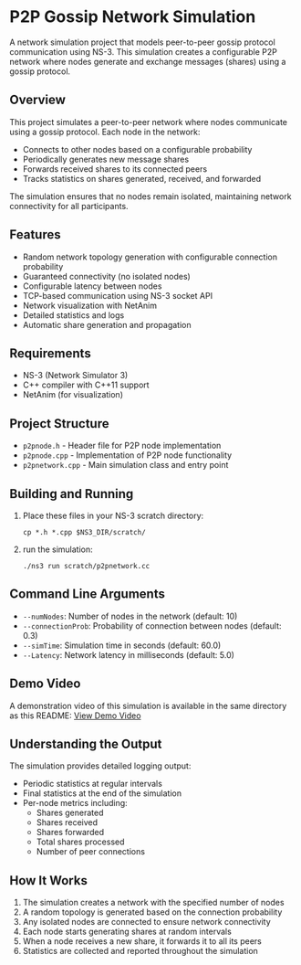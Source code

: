 # P2P Gossip Network Simulation

A network simulation project that models peer-to-peer gossip protocol communication using NS-3. This simulation creates a configurable P2P network where nodes generate and exchange messages (shares) using a gossip protocol.

## Overview

This project simulates a peer-to-peer network where nodes communicate using a gossip protocol. Each node in the network:

- Connects to other nodes based on a configurable probability
- Periodically generates new message shares
- Forwards received shares to its connected peers
- Tracks statistics on shares generated, received, and forwarded

The simulation ensures that no nodes remain isolated, maintaining network connectivity for all participants.

## Features

- Random network topology generation with configurable connection probability
- Guaranteed connectivity (no isolated nodes)
- Configurable latency between nodes
- TCP-based communication using NS-3 socket API
- Network visualization with NetAnim
- Detailed statistics and logs
- Automatic share generation and propagation

## Requirements

- NS-3 (Network Simulator 3)
- C++ compiler with C++11 support
- NetAnim (for visualization)

## Project Structure

- `p2pnode.h` - Header file for P2P node implementation
- `p2pnode.cpp` - Implementation of P2P node functionality
- `p2pnetwork.cpp` - Main simulation class and entry point

## Building and Running

1. Place these files in your NS-3 scratch directory:
   ```
   cp *.h *.cpp $NS3_DIR/scratch/
   ```

2. run the simulation:
   ```
   ./ns3 run scratch/p2pnetwork.cc
   ```

## Command Line Arguments

- `--numNodes`: Number of nodes in the network (default: 10)
- `--connectionProb`: Probability of connection between nodes (default: 0.3)
- `--simTime`: Simulation time in seconds (default: 60.0)
- `--Latency`: Network latency in milliseconds (default: 5.0)

## Demo Video

A demonstration video of this simulation is available in the same directory as this README:
[View Demo Video](./p2p-gossip-network-demo.mp4)

## Understanding the Output

The simulation provides detailed logging output:

- Periodic statistics at regular intervals
- Final statistics at the end of the simulation
- Per-node metrics including:
  - Shares generated
  - Shares received
  - Shares forwarded
  - Total shares processed
  - Number of peer connections

## How It Works

1. The simulation creates a network with the specified number of nodes
2. A random topology is generated based on the connection probability
3. Any isolated nodes are connected to ensure network connectivity
4. Each node starts generating shares at random intervals
5. When a node receives a new share, it forwards it to all its peers
6. Statistics are collected and reported throughout the simulation
